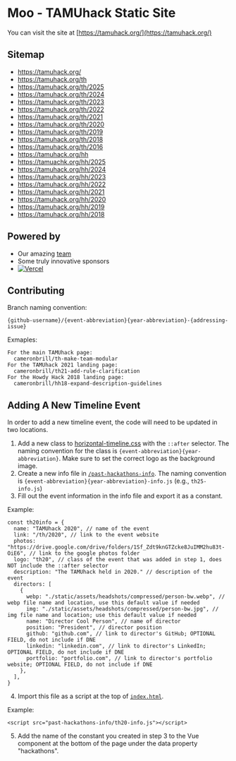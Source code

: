 # Moo - TAMUhack Static Site

You can visit the site at [https://tamuhack.org/](https://tamuhack.org/)

## Sitemap
- https://tamuhack.org/
- https://tamuhack.org/th
- https://tamuhack.org/th/2025
- https://tamuhack.org/th/2024
- https://tamuhack.org/th/2023
- https://tamuhack.org/th/2022
- https://tamuhack.org/th/2021
- https://tamuhack.org/th/2020
- https://tamuhack.org/th/2019
- https://tamuhack.org/th/2018
- https://tamuhack.org/th/2016
- https://tamuhack.org/hh
- https://tamuachk.org/hh/2025
- https://tamuhack.org/hh/2024
- https://tamuhack.org/hh/2023
- https://tamuhack.org/hh/2022
- https://tamuhack.org/hh/2021
- https://tamuhack.org/hh/2020
- https://tamuhack.org/hh/2019
- https://tamuhack.org/hh/2018

## Powered by

* Our amazing [team](https://tamuhack.org#past-iterations)
* Some truly innovative sponsors
* [![Vercel](./static/assets/powered-by-vercel.svg)](https://vercel.com?utm_source=tamuhack&utm_campaign=oss)

## Contributing

Branch naming convention:
```
{github-username}/{event-abbreviation}{year-abbreviation}-{addressing-issue}
```

Exmaples:
```
For the main TAMUhack page:
  cameronbrill/th-make-team-modular
For the TAMUhack 2021 landing page:
  cameronbrill/th21-add-rule-clarification
For the Howdy Hack 2018 landing page:
  cameronbrill/hh18-expand-description-guidelines
```

## Adding A New Timeline Event
In order to add a new timeline event, the code will need to be updated in two locations.

1. Add a new class to [horizontal-timeline.css](https://github.com/tamuhack-org/moo/blob/master/static/styles/horizontal-timeline.css) with the `::after` selector. The naming convention for the class is ```{event-abbreviation}{year-abbreviation}```. Make sure to set the correct logo as the background image.
2. Create a new info file in [`/past-hackathons-info`](./past-hackathons-info/). The naming convention is ```{event-abbreviation}{year-abbreviation}-info.js``` (e.g., `th25-info.js`)
3. Fill out the event information in the info file and export it as a constant.

Example:
```
const th20info = {
  name: "TAMUhack 2020", // name of the event
  link: "/th/2020", // link to the event website
  photos: "https://drive.google.com/drive/folders/1Sf_Zdt9knGTZcke8JuIMM2hu83t-OiE6", // link to the google photos folder
  logo: "th20", // class of the event that was added in step 1, does NOT include the ::after selector
  description: "The TAMUhack held in 2020." // description of the event
  directors: [
    {
      webp: "./static/assets/headshots/compressed/person-bw.webp", // webp file name and location, use this default value if needed
      img: "./static/assets/headshots/compressed/person-bw.jpg", // img file name and location; use this default value if needed
      name: "Director Cool Person", // name of director
      position: "President", // director position
      github: "github.com", // link to director's GitHub; OPTIONAL FIELD, do not include if DNE
      linkedin: "linkedin.com", // link to director's LinkedIn; OPTIONAL FIELD, do not include if DNE
      portfolio: "portfolio.com", // link to director's portfolio website; OPTIONAL FIELD, do not include if DNE
    },
  ],
}
```

4. Import this file as a script at the top of [`index.html`](./index.html). 

Example:
```
<script src="past-hackathons-info/th20-info.js"></script>
```

5. Add the name of the constant you created in step 3 to the Vue component at the bottom of the page under the data property "hackathons".
